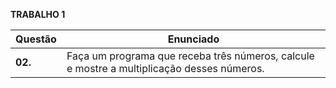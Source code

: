  **TRABALHO 1**

| Questão | Enunciado|
| ------- | -------- |
| **02.**      | Faça um programa que receba três números, calcule e mostre a multiplicação desses números.   |
